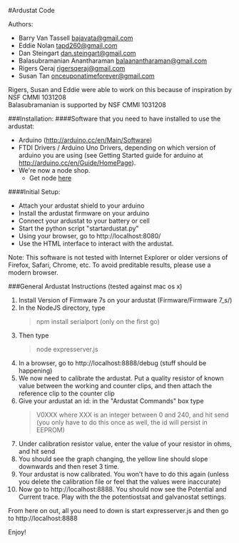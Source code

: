 #Ardustat Code

Authors:

- Barry Van Tassell <bajavata@gmail.com>
- Eddie Nolan <tapd260@gmail.com>
- Dan Steingart <dan.steingart@gmail.com>
- Balasubramanian Anantharaman <balaanantharaman@gmail.com>
- Rigers Qeraj <rigersqeraj@gmail.com>
- Susan Tan <onceuponatimeforever@gmail.com>

Rigers, Susan and Eddie were able to work on this because of inspiration by NSF CMMI 1031208  
Balasubramanian is supported by NSF CMMI 1031208

###Installation:
####Software that you need to have installed to use the ardustat:
- Arduino (http://arduino.cc/en/Main/Software)
- FTDI Drivers / Arduino Uno Drivers, depending on which version of arduino you are using (see Getting Started guide for arduino at http://arduino.cc/en/Guide/HomePage).
- We're now a node shop.  
   - Get node [here](http://nodejs.org/)

####Initial Setup:
- Attach your ardustat shield to your arduino
- Install the ardustat firmware on your arduino
- Connect your ardustat to your battery or cell
- Start the python script "startardustat.py"
- Using your browser, go to http://localhost:8080/
- Use the HTML interface to interact with the ardustat.

Note: This software is not tested with Internet Explorer or older versions of Firefox, Safari, Chrome, etc. To avoid preditable results, please use a modern browser.
	
###General Ardustat Instructions (tested against mac os x)
1. Install Version of Firmware 7s on your ardustat (Firmware/Firmware 7_s/)
2. In the NodeJS directory, type
	> npm install serialport (only on the first go)
3. Then type
	> node expresserver.js
4. In a browser, go to http://localhost:8888/debug
	(stuff should be happening)
5. We now need to calibrate the ardustat.  Put a quality resistor of known value between the working and counter clips, and then attach the reference clip to the counter clip
6. Give your ardustat an id: in the "Ardustat Commands"  box type 
	 >	V0XXX
	where XXX is an integer between 0 and 240, and hit send
	(you only have to do this once as well, the id will persist in EEPROM)
7. Under calibration resistor value, enter the value of your resistor in ohms, and hit send
8. You should see the graph changing, the yellow line should slope downwards and then reset 3 time. 
9. Your ardustat is now calibrated.  You won't have to do this again (unless you delete the calibration file or feel that the values were inaccurate)
10.  Now go to http://localhost:8888.  You should now see the Potential and Current trace.  Play with the the potentiostsat and galvanostat settings.
	
From here on out, all you need to down is start expresserver.js and then go to http://localhost:8888

Enjoy!

